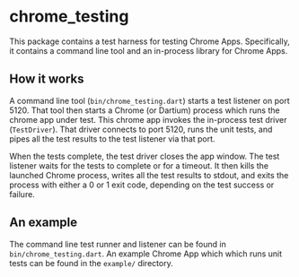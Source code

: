 # chrome_testing

This package contains a test harness for testing Chrome Apps. Specifically, it
contains a command line tool and an in-process library for Chrome Apps.

## How it works

A command line tool (`bin/chrome_testing.dart`) starts a test listener on port
5120. That tool then starts a Chrome (or Dartium) process which runs the chrome
app under test. This chrome app invokes the in-process test driver
(`TestDriver`). That driver connects to port 5120, runs the unit tests, and
pipes all the test results to the test listener via that port.

When the tests complete, the test driver closes the app window. The test
listener waits for the tests to complete or for a timeout. It then kills the
launched Chrome process, writes all the test results to stdout, and exits the
process with either a 0 or 1 exit code, depending on the test success or
failure.

## An example

The command line test runner and listener can be found in
`bin/chrome_testing.dart`. An example Chrome App which which runs unit tests
can be found in the `example/` directory.
